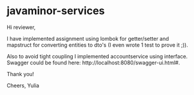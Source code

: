 # javaminor-services

Hi reviewer,

I have implemented assignment using lombok for getter/setter and mapstruct for converting entities to dto's 
(I even wrote 1 test to prove it ;)). 

Also to avoid tight coupling I implemented accountservice using interface. 
Swagger could be found here: http://localhost:8080/swagger-ui.html#.

Thank you!

Cheers,
Yulia

